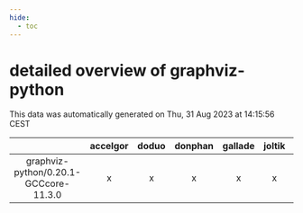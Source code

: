 ```yaml
---
hide:
  - toc
---
```


detailed overview of graphviz-python
====================================


This data was automatically generated on Thu, 31 Aug 2023 at 14:15:56 CEST  

| |accelgor|doduo|donphan|gallade|joltik|skitty|swalot|victini|
| :---: | :---: | :---: | :---: | :---: | :---: | :---: | :---: | :---: |
|graphviz-python/0.20.1-GCCcore-11.3.0|x|x|x|x|x|x|x|x|

